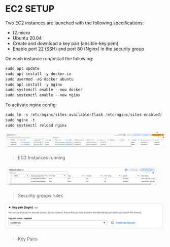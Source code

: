 # EC2 SETUP

Two EC2 instances are launched with the following specifications:

- t2.micro
- Ubuntu 20.04
- Create and download a key pair (ansible-key.pem)
- Enable port 22 (SSH) and port 80 (Nginx) in the security group

On each instance run/install the following:

```groovy
sudo apt update
sudo apt install -y docker.io
sudo usermod -aG docker ubuntu
sudo apt install -y nginx
sudo systemctl enable --now docker
sudo systemctl enable --now nginx
```

To activate nginx config:

```groovy
sudo ln -s /etc/nginx/sites-available/flask /etc/nginx/sites-enabled/
sudo nginx -t
sudo systemctl reload nginx
```

![ec2](assets/instances-dashboard.png)

> EC2 Instances running

![sg](assets/seucrity%20groups.png)

> Security groups rules

![keys](assets/key-pair-ui.png)

> Key Pairs
